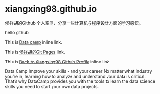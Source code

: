 # xiangxing98.github.io

侯祥胡的Github 个人空间，分享一些计算机与程序设计方面的学习感悟。

hello github

This is [Data camp](http://www.datacamp.com "Data camp") inline link.

This is [侯祥胡的Git Pages](https://xiangxing98.github.io "侯祥胡的Git Pages") link.


This is [Back to Xiangxing98 Github Profile](https://github.com/xiangxing98 "xiangxing98") inline link.

Data Camp
Improve your skills - and your career
No matter what industry you’re in, learning how to analyze and understand your data is critical. That’s why DataCamp provides you with the tools to learn the data science skills you need to start your own data projects.
